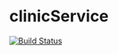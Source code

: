 # clinicService
[![Build Status](https://travis-ci.com/arturperec/clinicService.svg?branch=master)](https://travis-ci.com/arturperec/clinicService)
